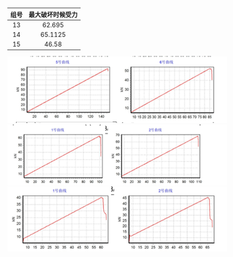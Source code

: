 | 组号 | 最大破坏时候受力 |
| :---: | :---: |
| 13 | 62.695 |
| 14 | 65.1125 |
| 15 | 46.58 |

![](/assets/13.PNG)![](/assets/14.PNG)![](/assets/15.PNG)

